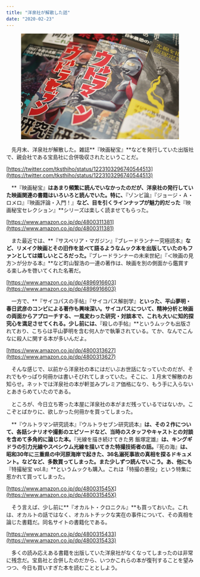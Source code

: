 ```yaml
---
title: "洋泉社が解散した話"
date: "2020-02-23"
---
```


<figure>

![](assets/n4d0c9cd28cd4_03ba6d841dce7880ca7caa193c585ec6.jpeg)

</figure>

　先月末、洋泉社が解散した。雑誌**『映画秘宝』**などを発行していた出版社で、親会社である宝島社に合併吸収されたということだ。

[https://twitter.com/tksthiho/status/1223103296740544513](https://twitter.com/tksthiho/status/1223103296740544513)

　**『映画秘宝』**はあまり頻繁に読んでいなかったのだが、洋泉社の発行していた映画関連の書籍はいろいろと読んでいた。特に、**『ゾンビ論』『ジョージ・Ａ・ロメロ』『映画評論・入門！』**など、目を引くラインナップが魅力的だった**『映画秘宝セレクション』**シリーズは楽しく読ませてもらった。

[https://www.amazon.co.jp/dp/4800311381](https://www.amazon.co.jp/dp/4800311381)

　また最近では、**『サスペリア・マガジン』『ブレードランナー究極読本』**など、リメイク映画とその旧作を並べて語るようなムック本を出版していたのもファンとしては嬉しいところだった。**『ブレードランナーの未来世紀』『＜映画の見方＞が分かる本』**など町山智浩の一連の著作は、映画を別の側面から鑑賞する楽しみを啓いてくれた名著だ。

[https://www.amazon.co.jp/dp/4896916603](https://www.amazon.co.jp/dp/4896916603)

　一方で、**『サイコパスの手帖』『サイコパス解剖学』**といった、平山夢明・春日武彦のコンビによる著作も興味深い。サイコパスについて、精神分析と映画の両面からアプローチする、一風変わった研究・対談本で、これも大いに知的探究心を満足させてくれる。少し前には、**『殺しの手帖』**というムックも出版されており、こちらは平山夢明を含む何人かで執筆されている。てか、なんでこんなに殺人に関する本が多いんだよ。

[https://www.amazon.co.jp/dp/4800313627](https://www.amazon.co.jp/dp/4800313627)

　そんな感じで、以前から洋泉社の本にはだいぶお世話になっていたのだが、それでもやっぱり何冊かは書いそびれてしまっていた。そこに、１月末で解散のお知らせ。ネットでは洋泉社の本が軒並みプレミア価格になり、もう手に入らないとあきらめていたのである。

　ところが、今日立ち寄った本屋に洋泉社の本がまだ残っているではないか。ここぞとばかりに、欲しかった何冊かを買ってしまった。

　**『ウルトラマン研究読本』『ウルトラセブン研究読本』**は、その２作について、各話シナリオや撮影のエピソードなど、当時のスタッフやキャストとの対談を含めて多角的に論じた本。**『光線を描き続けてきた男 飯塚定雄』**は、キングギドラの引力光線やスペシウム光線を描いてきた特撮技術者の話。**『死の海』**は、昭和30年に三重県の中河原海岸で起きた、36名溺死事故の真相を探るドキュメント。などなど、多数買ってしまった。また少しずつ読んでいこう。あ、他にも**『特撮秘宝 vol.8』**というムックも購入。これは「特撮の悪役」という特集に惹かれて買ってしまった。

[https://www.amazon.co.jp/dp/480031545X](https://www.amazon.co.jp/dp/480031545X)

　そう言えば、少し前に**『オカルト・クロニクル』**も買っておいた。これは、オカルトの話ではなく、オカルトチックな実在の事件について、その真相を論じた書籍だ。同名サイトの書籍化である。

[https://www.amazon.co.jp/dp/4800315433](https://www.amazon.co.jp/dp/4800315433)

　多くの読み応えある書籍を出版していた洋泉社がなくなってしまったのは非常に残念だ。宝島社と合併したのだから、いつかこれらの本が復刊することを望みつつ、今日も買いすぎた本を読むこととしよう。
